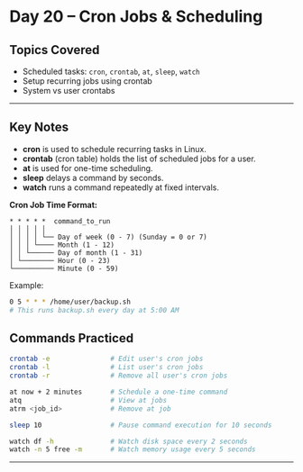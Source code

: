 #  Day 20 – Cron Jobs & Scheduling

##  Topics Covered
- Scheduled tasks: `cron`, `crontab`, `at`, `sleep`, `watch`
- Setup recurring jobs using crontab
- System vs user crontabs

---

##  Key Notes

- **cron** is used to schedule recurring tasks in Linux.
- **crontab** (cron table) holds the list of scheduled jobs for a user.
- **at** is used for one-time scheduling.
- **sleep** delays a command by seconds.
- **watch** runs a command repeatedly at fixed intervals.

 
 **Cron Job Time Format:**

```
* * * * *  command_to_run
│ │ │ │ │
│ │ │ │ └── Day of week (0 - 7) (Sunday = 0 or 7)
│ │ │ └──── Month (1 - 12)
│ │ └────── Day of month (1 - 31)
│ └──────── Hour (0 - 23)
└────────── Minute (0 - 59)
```

 Example:
```bash
0 5 * * * /home/user/backup.sh
# This runs backup.sh every day at 5:00 AM
```
##  Commands Practiced

```bash
crontab -e               # Edit user's cron jobs
crontab -l               # List user's cron jobs
crontab -r               # Remove all user's cron jobs

at now + 2 minutes       # Schedule a one-time command
atq                      # View at jobs
atrm <job_id>            # Remove at job

sleep 10                 # Pause command execution for 10 seconds

watch df -h              # Watch disk space every 2 seconds
watch -n 5 free -m       # Watch memory usage every 5 seconds
```

---
